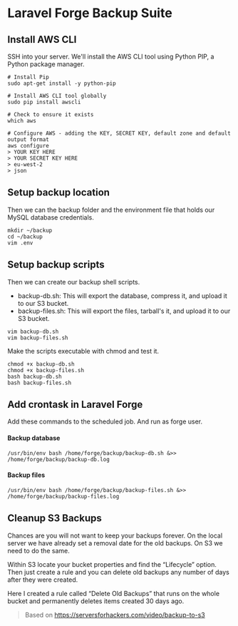 Laravel Forge Backup Suite
=========



## Install AWS CLI
SSH into your server. 
We'll install the AWS CLI tool using Python PIP, a Python package manager.

````
# Install Pip
sudo apt-get install -y python-pip

# Install AWS CLI tool globally
sudo pip install awscli

# Check to ensure it exists
which aws

# Configure AWS - adding the KEY, SECRET KEY, default zone and default output format
aws configure
> YOUR KEY HERE
> YOUR SECRET KEY HERE
> eu-west-2
> json
````

## Setup backup location
Then we can the backup folder and the environment file that holds our MySQL database credentials.

````
mkdir ~/backup
cd ~/backup
vim .env
````

## Setup backup scripts
Then we can create our backup shell scripts.
- backup-db.sh: This will export the database, compress it, and upload it to our S3 bucket.
- backup-files.sh: This will export the files, tarball's it, and upload it to our S3 bucket.

````
vim backup-db.sh
vim backup-files.sh
````

Make the scripts executable with chmod and test it.

````
chmod +x backup-db.sh
chmod +x backup-files.sh
bash backup-db.sh
bash backup-files.sh
````

## Add crontask in Laravel Forge
Add these commands to the scheduled job. And run as forge user. 

#### Backup database
````
/usr/bin/env bash /home/forge/backup/backup-db.sh &>> /home/forge/backup/backup-db.log
````
#### Backup files
````
/usr/bin/env bash /home/forge/backup/backup-files.sh &>> /home/forge/backup/backup-files.log
````

## Cleanup S3 Backups

Chances are you will not want to keep your backups forever. On the local server we have already set a removal date for the old backups. On S3 we need to do the same.

Within S3 locate your bucket properties and find the “Lifecycle” option. Then just create a rule and you can delete old backups any number of days after they were created.

Here I created a rule called “Delete Old Backups” that runs on the whole bucket and permanently deletes items created 30 days ago.

> Based on https://serversforhackers.com/video/backup-to-s3
